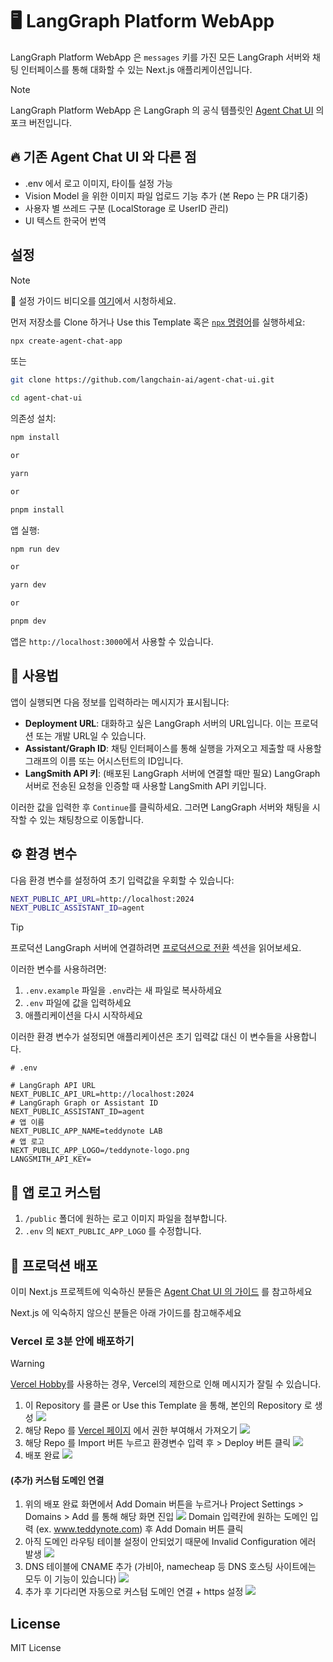 # 🖥️ LangGraph Platform WebApp

LangGraph Platform WebApp 은 `messages` 키를 가진 모든 LangGraph 서버와 채팅 인터페이스를 통해 대화할 수 있는 Next.js 애플리케이션입니다.

> [!NOTE]
> LangGraph Platform WebApp 은 LangGraph 의 공식 템플릿인 [Agent Chat UI](https://github.com/langchain-ai/agent-chat-ui) 의 포크 버전입니다.

## 🔥 기존 Agent Chat UI 와 다른 점

- .env 에서 로고 이미지, 타이틀 설정 가능
- Vision Model 을 위한 이미지 파일 업로드 기능 추가 (본 Repo 는 PR 대기중)
- 사용자 별 쓰레드 구분 (LocalStorage 로 UserID 관리)
- UI 텍스트 한국어 번역

## 설정

> [!NOTE]
> 🎥 설정 가이드 비디오를 [여기](https://youtu.be/lInrwVnZ83o)에서 시청하세요.

먼저 저장소를 Clone 하거나 Use this Template 혹은 [`npx` 명령어](https://www.npmjs.com/package/create-agent-chat-app)를 실행하세요:

```bash
npx create-agent-chat-app
```

또는

```bash
git clone https://github.com/langchain-ai/agent-chat-ui.git

cd agent-chat-ui
```

의존성 설치:

```bash
npm install

or

yarn

or

pnpm install
```

앱 실행:

```bash
npm run dev

or

yarn dev

or

pnpm dev
```

앱은 `http://localhost:3000`에서 사용할 수 있습니다.

## 💁 사용법

앱이 실행되면 다음 정보를 입력하라는 메시지가 표시됩니다:

- **Deployment URL**: 대화하고 싶은 LangGraph 서버의 URL입니다. 이는 프로덕션 또는 개발 URL일 수 있습니다.
- **Assistant/Graph ID**: 채팅 인터페이스를 통해 실행을 가져오고 제출할 때 사용할 그래프의 이름 또는 어시스턴트의 ID입니다.
- **LangSmith API 키**: (배포된 LangGraph 서버에 연결할 때만 필요) LangGraph 서버로 전송된 요청을 인증할 때 사용할 LangSmith API 키입니다.

이러한 값을 입력한 후 `Continue`를 클릭하세요. 그러면 LangGraph 서버와 채팅을 시작할 수 있는 채팅창으로 이동합니다.

## ⚙️ 환경 변수

다음 환경 변수를 설정하여 초기 입력값을 우회할 수 있습니다:

```bash
NEXT_PUBLIC_API_URL=http://localhost:2024
NEXT_PUBLIC_ASSISTANT_ID=agent
```

> [!TIP]
> 프로덕션 LangGraph 서버에 연결하려면 [프로덕션으로 전환](#프로덕션으로-전환) 섹션을 읽어보세요.

이러한 변수를 사용하려면:

1. `.env.example` 파일을 `.env`라는 새 파일로 복사하세요
2. `.env` 파일에 값을 입력하세요
3. 애플리케이션을 다시 시작하세요

이러한 환경 변수가 설정되면 애플리케이션은 초기 입력값 대신 이 변수들을 사용합니다.

```
# .env

# LangGraph API URL
NEXT_PUBLIC_API_URL=http://localhost:2024
# LangGraph Graph or Assistant ID
NEXT_PUBLIC_ASSISTANT_ID=agent
# 앱 이름
NEXT_PUBLIC_APP_NAME=teddynote LAB
# 앱 로고
NEXT_PUBLIC_APP_LOGO=/teddynote-logo.png
LANGSMITH_API_KEY=
```

## 🎨 앱 로고 커스텀

1. `/public` 폴더에 원하는 로고 이미지 파일을 첨부합니다.
2. `.env` 의 `NEXT_PUBLIC_APP_LOGO` 를 수정합니다.

## 🚜 프로덕션 배포

이미 Next.js 프로젝트에 익숙하신 분들은 [Agent Chat UI 의 가이드](https://github.com/langchain-ai/agent-chat-ui?tab=readme-ov-file#going-to-production) 를 참고하세요

Next.js 에 익숙하지 않으신 분들은 아래 가이드를 참고해주세요

### Vercel 로 3분 안에 배포하기

> [!WARNING]  
> [Vercel Hobby](https://vercel.com/pricing)를 사용하는 경우, Vercel의 제한으로 인해 메시지가 잘릴 수 있습니다.

1. 이 Repository 를 클론 or Use this Template 을 통해, 본인의 Repository 로 생성
   ![](./assets/deploy-vercel-1.png)
2. 해당 Repo 를 [Vercel 페이지](https://vercel.com/new) 에서 권한 부여해서 가져오기
   ![](./assets/deploy-vercel-2.png)
3. 해당 Repo 를 Import 버튼 누르고 환경변수 입력 후 > Deploy 버튼 클릭
   ![](./assets/deploy-vercel-3.png)
4. 배포 완료
   ![](./assets/deploy-vercel-4.png)

#### (추가) 커스텀 도메인 연결

1. 위의 배포 완료 화면에서 Add Domain 버튼을 누르거나 Project Settings > Domains > Add 를 통해 해당 화면 진입
   ![](./assets/deploy-vercel-5.png)
   Domain 입력칸에 원하는 도메인 입력 (ex. www.teddynote.com) 후 Add Domain 버튼 클릭
2. 아직 도메인 라우팅 테이블 설정이 안되었기 때문에 Invalid Configuration 에러 발생
   ![](./assets/deploy-vercel-6.png)
3. DNS 테이블에 CNAME 추가 (가비아, namecheap 등 DNS 호스팅 사이트에는 모두 이 기능이 있습니다)
   ![](./assets/deploy-vercel-dns.png)
4. 추가 후 기다리면 자동으로 커스텀 도메인 연결 + https 설정
   ![](./assets/deploy-vercel-7.png)

## License

MIT License
